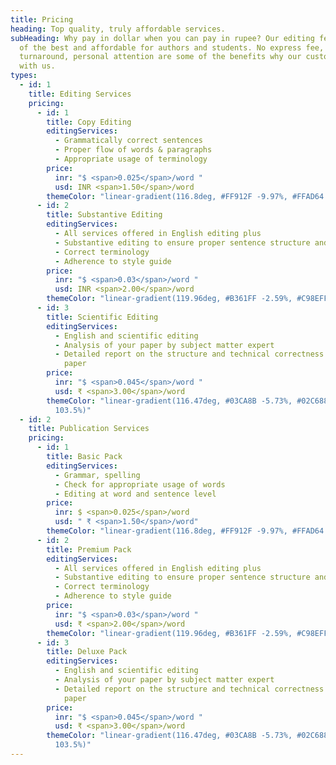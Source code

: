 ```yaml
---
title: Pricing
heading: Top quality, truly affordable services.
subHeading: Why pay in dollar when you can pay in rupee? Our editing fee is one
  of the best and affordable for authors and students. No express fee, fast
  turnaround, personal attention are some of the benefits why our customers stay
  with us.
types:
  - id: 1
    title: Editing Services
    pricing:
      - id: 1
        title: Copy Editing
        editingServices:
          - Grammatically correct sentences
          - Proper flow of words & paragraphs
          - Appropriate usage of terminology
        price:
          inr: "$ <span>0.025</span>/word "
          usd: INR <span>1.50</span>/word
        themeColor: "linear-gradient(116.8deg, #FF912F -9.97%, #FFAD64 105%)"
      - id: 2
        title: Substantive Editing
        editingServices:
          - All services offered in English editing plus
          - Substantive editing to ensure proper sentence structure and flow
          - Correct terminology
          - Adherence to style guide
        price:
          inr: "$ <span>0.03</span>/word "
          usd: INR <span>2.00</span>/word
        themeColor: "linear-gradient(119.96deg, #B361FF -2.59%, #C98EFF 104.08%)"
      - id: 3
        title: Scientific Editing
        editingServices:
          - English and scientific editing
          - Analysis of your paper by subject matter expert
          - Detailed report on the structure and technical correctness of your
            paper
        price:
          inr: "$ <span>0.045</span>/word "
          usd: ₹ <span>3.00</span>/word
        themeColor: "linear-gradient(116.47deg, #03CA8B -5.73%, #02C688 -5.72%, #05E29C
          103.5%)"
  - id: 2
    title: Publication Services
    pricing:
      - id: 1
        title: Basic Pack
        editingServices:
          - Grammar, spelling
          - Check for appropriate usage of words
          - Editing at word and sentence level
        price:
          inr: $ <span>0.025</span>/word
          usd: " ₹ <span>1.50</span>/word"
        themeColor: "linear-gradient(116.8deg, #FF912F -9.97%, #FFAD64 105%)"
      - id: 2
        title: Premium Pack
        editingServices:
          - All services offered in English editing plus
          - Substantive editing to ensure proper sentence structure and flow
          - Correct terminology
          - Adherence to style guide
        price:
          inr: "$ <span>0.03</span>/word "
          usd: ₹ <span>2.00</span>/word
        themeColor: "linear-gradient(119.96deg, #B361FF -2.59%, #C98EFF 104.08%)"
      - id: 3
        title: Deluxe Pack
        editingServices:
          - English and scientific editing
          - Analysis of your paper by subject matter expert
          - Detailed report on the structure and technical correctness of your
            paper
        price:
          inr: "$ <span>0.045</span>/word "
          usd: ₹ <span>3.00</span>/word
        themeColor: "linear-gradient(116.47deg, #03CA8B -5.73%, #02C688 -5.72%, #05E29C
          103.5%)"
---
```

